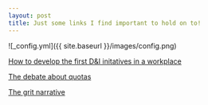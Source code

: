 ```yaml
---
layout: post
title: Just some links I find important to hold on to!
---
```




![_config.yml]({{ site.baseurl }}/images/config.png)

 

[How to develop the first D&I initatives in a workplace](https://www.shrm.org/resourcesandtools/tools-and-samples/how-to-guides/pages/how-to-develop-a-diversity-and-inclusion-initiative.aspx)

[The debate about quotas](https://www.gendereconomy.org/the-debate-about-quotas/) 

[The grit narrative](https://radicalscholarship.wordpress.com/2014/01/30/the-grit-narrative-grit-research-and-codes-that-blind/) 
